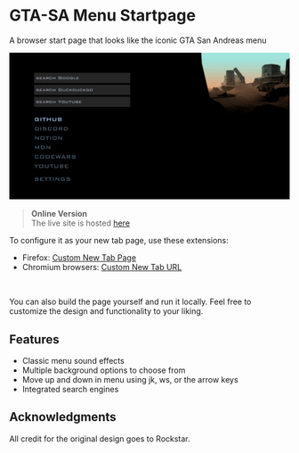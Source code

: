 # GTA-SA Menu Startpage

A browser start page that looks like the iconic GTA San Andreas menu

![preview](./assets/preview.png)

> **Online Version**  
> The live site is hosted [here](https://wjkba.github.io/gta-sa-menu-startpage/)

To configure it as your new tab page, use these extensions:

- Firefox: [Custom New Tab Page](https://addons.mozilla.org/en-US/firefox/addon/custom-new-tab-page/?src=search)
- Chromium browsers: [Custom New Tab URL](https://chrome.google.com/webstore/detail/custom-new-tab-url/mmjbdbjnoablegbkcklggeknkfcjkjia)

<br/>

You can also build the page yourself and run it locally. Feel free to customize the design and functionality to your liking.

## Features
- Classic menu sound effects
- Multiple background options to choose from
- Move up and down in menu using jk, ws, or the arrow keys
- Integrated search engines


## Acknowledgments
All credit for the original design goes to Rockstar.